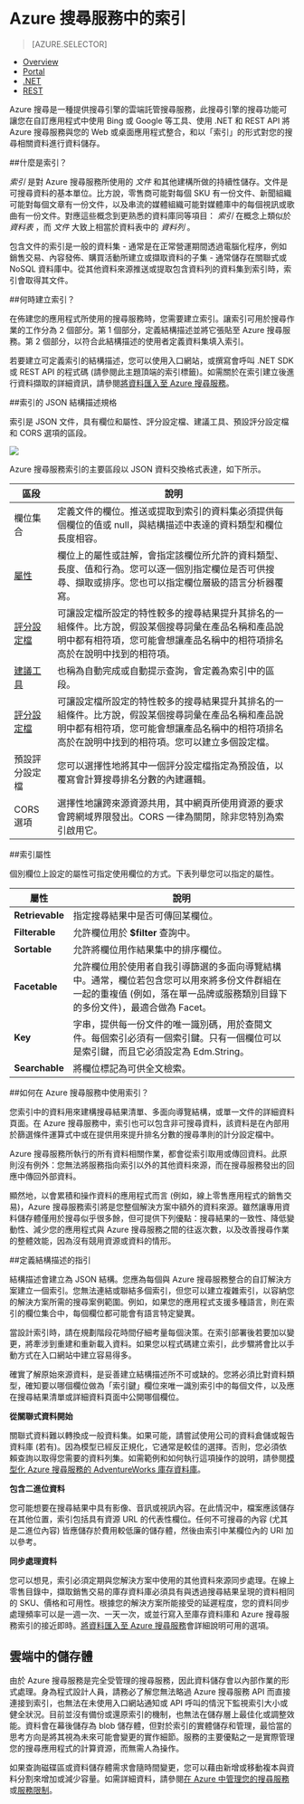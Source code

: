 <properties
	pageTitle="Azure 搜尋服務中的索引 | Microsoft Azure | 雲端託管搜尋服務"
	description="Azure 搜尋服務中的索引是什麼？如何使用？"
	services="search"
	documentationCenter=""
	authors="HeidiSteen"
	manager="mblythe"
	editor=""
    tags="azure-portal"/>

<tags
	ms.service="search"
	ms.devlang="na"
	ms.workload="search"
	ms.topic="get-started-article"
	ms.tgt_pltfrm="na"
	ms.date="11/09/2015"
	ms.author="heidist"/>

# Azure 搜尋服務中的索引
> [AZURE.SELECTOR]
- [Overview](search-what-is-an-index.md)
- [Portal](search-create-index-portal.md)
- [.NET](search-create-index-dotnet.md)
- [REST](search-create-index-rest-api.md)

Azure 搜尋是一種提供搜尋引擎的雲端託管搜尋服務，此搜尋引擎的搜尋功能可讓您在自訂應用程式中使用 Bing 或 Google 等工具、使用 .NET 和 REST API 將 Azure 搜尋服務與您的 Web 或桌面應用程式整合，和以「索引」的形式對您的搜尋相關資料進行資料儲存。

##什麼是索引？

*索引* 是對 Azure 搜尋服務所使用的 *文件* 和其他建構所做的持續性儲存。文件是可搜尋資料的基本單位。比方說，零售商可能對每個 SKU 有一份文件、新聞組織可能對每個文章有一份文件，以及串流的媒體組織可能對媒體庫中的每個視訊或歌曲有一份文件。對應這些概念到更熟悉的資料庫同等項目： *索引* 在概念上類似於 *資料表* ，而 *文件* 大致上相當於資料表中的 *資料列* 。

包含文件的索引是一般的資料集 - 通常是在正常營運期間透過電腦化程序，例如銷售交易、內容發佈、購買活動所建立或擷取資料的子集 - 通常儲存在關聯式或 NoSQL 資料庫中。從其他資料來源推送或提取包含資料列的資料集到索引時，索引會取得其文件。

##何時建立索引？

在佈建您的應用程式所使用的搜尋服務時，您需要建立索引。讓索引可用於搜尋作業的工作分為 2 個部分。第 1 個部分，定義結構描述並將它張貼至 Azure 搜尋服務。第 2 個部分，以符合此結構描述的使用者定義資料集填入索引。

若要建立可定義索引的結構描述，您可以使用入口網站，或撰寫會呼叫 .NET SDK 或 REST API 的程式碼 (請參閱此主題頂端的索引標籤)。如需關於在索引建立後進行資料擷取的詳細資訊，請參閱[將資料匯入至 Azure 搜尋服務](search-what-is-data-import.md)。

##索引的 JSON 結構描述規格

索引是 JSON 文件，具有欄位和屬性、評分設定檔、建議工具、預設評分設定檔和 CORS 選項的區段。

 ![][1]

Azure 搜尋服務索引的主要區段以 JSON 資料交換格式表達，如下所示。

|區段|說明|
|--------------|-----------|
|欄位集合|定義文件的欄位。推送或提取到索引的資料集必須提供每個欄位的值或 null，與結構描述中表達的資料類型和欄位長度相容。|
|[屬性](#index-attributes)|欄位上的屬性或註解，會指定該欄位所允許的資料類型、長度、值和行為。您可以逐一個別指定欄位是否可供搜尋、擷取或排序。您也可以指定欄位層級的語言分析器覆寫。
|[評分設定檔](https://msdn.microsoft.com/library/azure/dn798928.aspx)|可讓設定檔所設定的特性較多的搜尋結果提升其排名的一組條件。比方說，假設某個搜尋詞彙在產品名稱和產品說明中都有相符項，您可能會想讓產品名稱中的相符項排名高於在說明中找到的相符項。|
|[建議工具](https://msdn.microsoft.com/library/azure/mt131377.aspx)|也稱為自動完成或自動提示查詢，會定義為索引中的區段。|
|[評分設定檔](https://msdn.microsoft.com/library/azure/dn798928.aspx)|可讓設定檔所設定的特性較多的搜尋結果提升其排名的一組條件。比方說，假設某個搜尋詞彙在產品名稱和產品說明中都有相符項，您可能會想讓產品名稱中的相符項排名高於在說明中找到的相符項。您可以建立多個設定檔。|
|預設評分設定檔|您可以選擇性地將其中一個評分設定檔指定為預設值，以覆寫會計算搜尋排名分數的內建邏輯。|
|CORS 選項|選擇性地讓跨來源資源共用，其中網頁所使用資源的要求會跨網域界限發出。CORS 一律為關閉，除非您特別為索引啟用它。|

<a name="index-attributes"></a>
##索引屬性

個別欄位上設定的屬性可指定使用欄位的方式。下表列舉您可以指定的屬性。

|**屬性**|說明|
|------------|-----------|
|**Retrievable**|指定搜尋結果中是否可傳回某欄位。|
|**Filterable**|允許欄位用於 **$filter** 查詢中。|
|**Sortable**|允許將欄位用作結果集中的排序欄位。|
|**Facetable**|允許欄位用於使用者自我引導篩選的多面向導覽結構中。通常，欄位若包含您可以用來將多份文件群組在一起的重複值 (例如，落在單一品牌或服務類別目錄下的多份文件)，最適合做為 Facet。|
|**Key**|字串，提供每一份文件的唯一識別碼，用於查閱文件。每個索引必須有一個索引鍵。只有一個欄位可以是索引鍵，而且它必須設定為 Edm.String。|
|**Searchable**|將欄位標記為可供全文檢索。|


##如何在 Azure 搜尋服務中使用索引？

您索引中的資料用來建構搜尋結果清單、多面向導覽結構，或單一文件的詳細資料頁面。在 Azure 搜尋服務中，索引也可以包含非可搜尋資料，該資料是在內部用於篩選條件運算式中或在提供用來提升排名分數的搜尋準則的計分設定檔中。

Azure 搜尋服務所執行的所有資料相關作業，都會從索引取用或傳回資料。此原則沒有例外：您無法將服務指向索引以外的其他資料來源，而在搜尋服務發出的回應中傳回外部資料。

顯然地，以會累積和操作資料的應用程式而言 (例如，線上零售應用程式的銷售交易)，Azure 搜尋服務索引將是您整個解決方案中額外的資料來源。雖然讓專用資料儲存體僅用於搜尋似乎很多餘，但可提供下列優點：搜尋結果的一致性、降低變動性、減少您的應用程式與 Azure 搜尋服務之間的往返次數，以及改善搜尋作業的整體效能，因為沒有競用資源或資料的情形。

##定義結構描述的指引

結構描述會建立為 JSON 結構。您應為每個與 Azure 搜尋服務整合的自訂解決方案建立一個索引。您無法連結或聯結多個索引，但您可以建立複雜索引，以容納您的解決方案所需的搜尋案例範圍。例如，如果您的應用程式支援多種語言，則在索引的欄位集合中，每個欄位都可能會有語言特定變異。

當設計索引時，請在規劃階段花時間仔細考量每個決策。在索引部署後若要加以變更，將牽涉到重建和重新載入資料。如果您以程式碼建立索引，此步驟將會比以手動方式在入口網站中建立容易得多。

確實了解原始來源資料，是妥善建立結構描述所不可或缺的。您將必須比對資料類型，確知要以哪個欄位做為「索引鍵」欄位來唯一識別索引中的每個文件，以及應在搜尋結果清單或詳細資料頁面中公開哪個欄位。

**從關聯式資料開始**

關聯式資料難以轉換成一般資料集。如果可能，請嘗試使用公司的資料倉儲或報告資料庫 (若有)。因為模型已經反正規化，它通常是較佳的選擇。否則，您必須依賴查詢以取得您需要的資料列集。如需範例和如何執行這項操作的說明，請參閱[模型化 Azure 搜尋服務的 AdventureWorks 庫存資料庫](http://blogs.technet.com/b/onsearch/archive/2015/09/08/modeling-the-adventureworks-inventory-database-for-azure-search.aspx)。

**包含二進位資料**

您可能想要在搜尋結果中具有影像、音訊或視訊內容。在此情況中，檔案應該儲存在其他位置，索引包括具有資源 URL 的代表性欄位。任何不可搜尋的內容 (尤其是二進位內容) 皆應儲存於費用較低廉的儲存體，然後由索引中某欄位內的 URI 加以參考。

**同步處理資料**

您可以想見，索引必須定期與您解決方案中使用的其他資料來源同步處理。在線上零售目錄中，擷取銷售交易的庫存資料庫必須具有與透過搜尋結果呈現的資料相同的 SKU、價格和可用性。根據您的解決方案所能接受的延遲程度，您的資料同步處理頻率可以是一週一次、一天一次，或並行寫入至庫存資料庫和 Azure 搜尋服務索引的接近即時。[將資料匯入至 Azure 搜尋服務](search-what-is-data-import.md)會詳細說明可用的選項。

## 雲端中的儲存體

由於 Azure 搜尋服務是完全受管理的搜尋服務，因此資料儲存會以內部作業的形式處理。身為程式設計人員，請務必了解您無法略過 Azure 搜尋服務 API 而直接連接到索引，也無法在未使用入口網站通知或 API 呼叫的情況下監視索引大小或健全狀況。目前並沒有備份或還原索引的機制，也無法在儲存層上最佳化或調整效能。資料會在幕後儲存為 blob 儲存體，但對於索引的實體儲存和管理，最恰當的思考方向是將其視為未來可能會變更的實作細節。服務的主要優點之一是實際管理您的搜尋應用程式的計算資源，而無需人為操作。

如果查詢磁碟區或資料儲存體需求會隨時間變更，您可以藉由新增或移動複本與資料分割來增加或減少容量。如需詳細資料，請參閱[在 Azure 中管理您的搜尋服務](search-manage.md)或[服務限制](search-limits-quotas-capacity.md)。

<!--Image References-->
[1]: ./media/search-what-is-an-index/search-JSON-indexSchema.png

<!----HONumber=AcomDC_1125_2015-->
